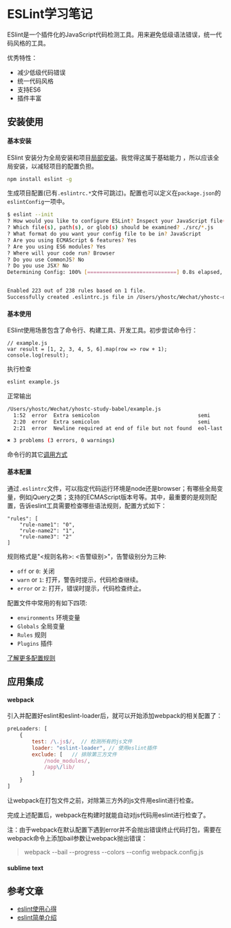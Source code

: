ESLint学习笔记
=========================
ESlint是一个插件化的JavaScript代码检测工具。用来避免低级语法错误，统一代码风格的工具。

优秀特性：
- 减少低级代码错误
- 统一代码风格
- 支持ES6
- 插件丰富

## 安装使用
#### 基本安装
ESlint 安装分为全局安装和项目[局部安装](http://eslint.org/docs/user-guide/getting-started)。我觉得这属于基础能力 ，所以应该全局安装，以减轻项目的配置负担。
```sh
npm install eslint -g
```
生成项目配置(已有`.eslintrc.*`文件可跳过)。配置也可以定义在`package.json`的`eslintConfig`一项中。
```sh
$ eslint --init
? How would you like to configure ESLint? Inspect your JavaScript file(s)
? Which file(s), path(s), or glob(s) should be examined? ./src/*.js
? What format do you want your config file to be in? JavaScript
? Are you using ECMAScript 6 features? Yes
? Are you using ES6 modules? Yes
? Where will your code run? Browser
? Do you use CommonJS? No
? Do you use JSX? No
Determining Config: 100% [=============================] 0.8s elapsed, eta 0.0s 


Enabled 223 out of 238 rules based on 1 file.
Successfully created .eslintrc.js file in /Users/yhostc/Wechat/yhostc-demo-admin
```

#### 基本使用
ESlint使用场景包含了命令行、构建工具、开发工具。初步尝试命令行：
```
// example.js
var result = [1, 2, 3, 4, 5, 6].map(row => row + 1);
console.log(result);
```
执行检查
```sh
eslint example.js
```
正常输出
```sh
/Users/yhostc/Wechat/yhostc-study-babel/example.js
  1:52  error  Extra semicolon                                semi
  2:20  error  Extra semicolon                                semi
  2:21  error  Newline required at end of file but not found  eol-last

✖ 3 problems (3 errors, 0 warnings)
```
命令行的其它[调用方式](http://eslint.org/docs/user-guide/command-line-interface)

#### 基本配置
通过`.eslintrc`文件，可以指定代码运行环境是node还是browser；有哪些全局变量，例如jQuery之类；支持的ECMAScript版本号等。其中，最重要的是规则配置，告诉eslint工具需要检查哪些语法规则，配置方式如下：
```
"rules": [
    "rule-name1": "0",
    "rule-name2": "1",
    "rule-name3": "2"
]
```
规则格式是"<规则名称>: <告警级别>"，告警级别分为三种:
- `off` or `0`: 关闭
- `warn` or `1`: 打开，警告时提示，代码检查继续。
- `error` or `2`: 打开，错误时提示，代码检查终止。


配置文件中常用的有如下四项:
- `environments` 环境变量
- `Globals` 全局变量
- `Rules` 规则
- `Plugins` 插件

[了解更多配置规则](http://eslint.cn/docs/user-guide/configuring)

## 应用集成
#### webpack
引入并配置好eslint和eslint-loader后，就可以开始添加webpack的相关配置了：
```js
preLoaders: [
    {
        test: /\.js$/,  // 检测所有的js文件
        loader: "eslint-loader", // 使用eslint插件
        exclude: [   // 排除第三方文件
            /node_modules/,
            /app\/lib/
        ]
    }
]

```
让webpack在打包文件之前，对除第三方外的js文件用eslint进行检查。

完成上述配置后，webpack在构建时就能自动对js代码用eslint进行检查了。

注：由于webpack在默认配置下遇到error并不会抛出错误终止代码打包，需要在webpack命令上添加bail参数让webpack抛出错误：
> webpack --bail --progress --colors --config webpack.config.js


#### sublime text



## 参考文章
- [eslint使用心得](https://yq.aliyun.com/articles/66559)
- [eslint简单介绍](http://newblog.tecclass.cn/page/EsLint-pei-zhi-jian-dan-zhi-nan?utm_source=tuicool&utm_medium=referral)
